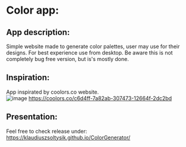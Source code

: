 # Color app:
## App description:
Simple website made to generate color palettes, user may use for their designs. For best experience use from desktop. Be aware this is not completely bug free version, but is's mostly done. 
## Inspiration:
App inspirated by coolors.co website.    
![image](https://user-images.githubusercontent.com/109976941/207610474-f5780a07-082c-415e-8e09-7cdc3f3f6867.png)
https://coolors.co/c6d4ff-7a82ab-307473-12664f-2dc2bd
## Presentation:
Feel free to check release under: https://klaudiuszsoltysik.github.io/ColorGenerator/
